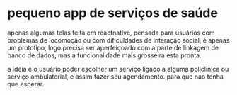 
# pequeno app de serviços de saúde

apenas algumas telas feita em reactnative, 
pensada para usuários com problemas de locomoção ou com dificuldades de interação social, é apenas um prototipo, logo precisa ser aperfeiçoado com a parte de linkagem de banco de dados, mas a funcionalidade mais grosseira esta pronta.

a ideia é o usuário poder escolher um serviço 
ligado a alguma policlinica ou serviço ambulatorial, e assim fazer seu agendamento.
para que  nao tenha que esperar.


